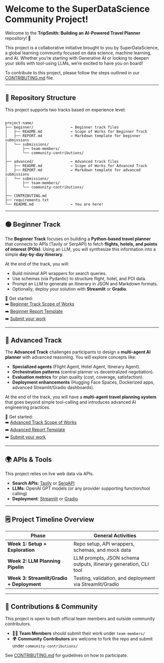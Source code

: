 # Welcome to the SuperDataScience Community Project!

Welcome to the **TripSmith: Building an AI-Powered Travel Planner** repository! 🎉

This project is a collaborative initiative brought to you by SuperDataScience, a global learning community focused on data science, machine learning, and AI. Whether you’re starting with Generative AI or looking to deepen your skills with tool-using LLMs, we’re excited to have you on board!

To contribute to this project, please follow the steps outlined in our [CONTRIBUTING.md](./CONTRIBUTING.md) file.

---

## 📂 Repository Structure

This project supports two tracks based on experience level:

```

project-name/
├── beginner/                 ← Beginner track files
│   ├── README.md             ← Scope of Works for Beginner Track
│   ├── REPORT.md             ← Markdown template for beginner submissions
│   └── submissions/
│       ├── team-members/
│       └── community-contributions/
│
├── advanced/                 ← Advanced track files
│   ├── README.md             ← Scope of Works for Advanced Track
│   ├── REPORT.md             ← Markdown template for advanced submissions
│   └── submissions/
│       ├── team-members/
│       └── community-contributions/
│
├── CONTRIBUTING.md
├── requirements.txt
└── README.md                 ← You are here!

```

---

## 🟢 Beginner Track

The **Beginner Track** focuses on building a **Python-based travel planner** that connects to APIs (Tavily or SerpAPI) to fetch **flights, hotels, and points of interest (POIs)**. Using an LLM, you will synthesize this information into a simple **day-by-day itinerary**.

At the end of the track, you will:
- Build minimal API wrappers for search queries.
- Use schemas (via Pydantic) to structure flight, hotel, and POI data.
- Prompt an LLM to generate an itinerary in JSON and Markdown formats.
- Optionally, deploy your solution with **Streamlit** or **Gradio**.

📌 Get started:  
➡️ [Beginner Track Scope of Works](./beginner/README.md)  
➡️ [Beginner Report Template](./beginner/REPORT.md)  
➡️ [Submit your work](./beginner/submissions/)  

---

## 🔴 Advanced Track

The **Advanced Track** challenges participants to design a **multi-agent AI planner** with advanced reasoning. You will explore concepts like:
- **Specialized agents** (Flight Agent, Hotel Agent, Itinerary Agent).
- **Orchestration patterns** (central planner vs decentralized negotiation).
- **Evaluation metrics** for plan quality (cost, coverage, satisfaction).
- **Deployment enhancements** (Hugging Face Spaces, Dockerized apps, advanced Streamlit/Gradio dashboards).

At the end of the track, you will have a **multi-agent travel planning system** that goes beyond simple tool-calling and introduces advanced AI engineering practices.


📌 Get started:  
➡️ [Advanced Track Scope of Works](./advanced/README.md)  
➡️ [Advanced Report Template](./advanced/REPORT.md)  
➡️ [Submit your work](./advanced/submissions/)  

---

## 🌍 APIs & Tools

This project relies on live web data via APIs.  
- **Search APIs**: [Tavily](https://tavily.com/) or [SerpAPI](https://serpapi.com/)  
- **LLMs**: OpenAI GPT models (or any provider supporting function/tool calling)  
- **Deployment**: [Streamlit](https://streamlit.io/) or [Gradio](https://www.gradio.app/)  

---

## 🗒️ Project Timeline Overview

| Phase                                        | General Activities                                                                 |
| -------------------------------------------- | ---------------------------------------------------------------------------------- |
| **Week 1: Setup + Exploration**              | Repo setup, API wrappers, schemas, and mock data                                   |
| **Week 2: LLM Planning Pipelin**             | LLM prompts, JSON schema outputs, itinerary generation, CLI tool                   |
| **Week 3: Streamlit/Gradio + Deployment**    | Testing, validation, and deployment via Streamlit/Gradio                           |


---

## 🙌 Contributions & Community

This project is open to both official team members and outside community contributors.

* 🧑‍💻 **Team Members** should submit their work under `team-members/`  
* 🌍 **Community Contributors** are welcome to fork the repo and submit under `community-contributions/`  

See [CONTRIBUTING.md](./CONTRIBUTING.md) for guidelines on how to participate.
